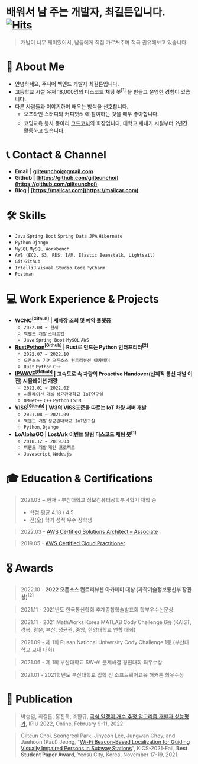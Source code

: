# 배워서 남 주는 개발자,  최길튼입니다. [![Hits](https://hits.seeyoufarm.com/api/count/incr/badge.svg?url=https%3A%2F%2Fgithub.com%2Fgilteunchoi&count_bg=%23000000&title_bg=%23000000&icon=github.svg&icon_color=%23FFFFFF&title=hits&edge_flat=false)](https://hits.seeyoufarm.com)
> 개발이 너무 재미있어서, 남들에게 직접 가르쳐주며 적극 권유해보고 있습니다. 
> 

# 🙋 About Me
- 안녕하세요, 주니어 백엔드 개발자 최길튼입니다.
- 고등학교 시절 유저 18,000명의 디스코드 채팅 봇<sup>[1]</sup> 을 만들고 운영한 경험이 있습니다.
- 다른 사람들과 이야기하며 배우는 방식을 선호합니다.
    - 오프라인 스터디와 커피챗☕ 에 참여하는 것을 매우 좋아합니다.
    - 코딩교육 봉사 동아리 [코드코치](https://codecoach.imweb.me/)의 회장입니다, 대학교 새내기 시절부터 2년간 활동하고 있습니다.

# 📞 Contact & Channel
- **Email | gilteunchoi@gmail.com**
- **Github | [https://github.com/gilteunchoi](https://github.com/gilteunchoi)**
- **Blog | [https://mailcar.com](https://mailcar.com)**

# 🛠 Skills
- `Java` `Spring Boot` `Spring Data JPA` `Hibernate`
- `Python` `Django`
- `MySQL` `MySQL Workbench`
- `AWS (EC2, S3, RDS, IAM, Elastic Beanstalk, Lightsail)`
- `Git` `Github`
- `IntelliJ` `Visual Studio Code` `PyCharm`
- `Postman` 

# 💻 Work Experience & Projects
- **[WCNC<sup>[Github]</sup>](https://github.com/washcarnewcar/WashcarNewcar-Back) | 세차장 조회 및 예약 플랫폼**
    - `2022.08 ~ 현재`
    - `백엔드 개발` `스타트업`
    - `Java` `Spring Boot` `MySQL` `AWS`
- **[RustPython<sup>[Github]</sup>](https://github.com/RustPython/RustPython/pulls?q=is%3Apr+author%3Agilteunchoi+) | Rust로 만드는 Python 인터프리터<sup>[2]</sup>**
    - `2022.07 ~ 2022.10`
    - `오픈소스 기여` `오픈소스 컨트리뷰션 아카데미`
    - `Rust` `Python` `C++`
- **[IPWAVE<sup>[Github]</sup>](https://github.com/gilteunchoi/omnet-proactive-handover) | 고속도로 속 차량의 Proactive Handover(선제적 통신 채널 이전) 시뮬레이션 개량**
    - `2022.01 ~ 2022.02` 
    - `시뮬레이션 개발` `성균관대학교 IoT연구실`
    - `OMNet++` `C++` `Python` `LSTM`
- **[VISS<sup>[Github]</sup>](https://github.com/skku-iotlab/viss_backend) | W3의 VISS표준을 따르는 IoT 차량 서버 개발**
    - `2021.08 ~ 2021.09`
    - `백엔드 개발` `성균관대학교 IoT연구실`
    - `Python`, `Django`
- **LoAlphaGO | LostArk 이벤트 알림 디스코드 채팅 봇<sup>[1]</sup>**
    - `2018.12 ~ 2019.03`
    - `백엔드 개발` `개인 프로젝트`
    - `Javascript`, `Node.js`

# 🎓 Education & Certifications
> 2021.03 ~ 현재 - 부산대학교 정보컴퓨터공학부 4학기 재학 중
>    - 학점 평균 4.18 / 4.5
>    - 전(全) 학기 성적 우수 장학생
    
> 2022.03 - [AWS Certified Solutions Architect – Associate](https://www.credly.com/badges/f53f8506-56ba-4c42-9c36-10b76cd17146/public_url)

> 2019.05 - [AWS Certified Cloud Practitioner](https://www.credly.com/badges/cdd98f16-d80d-4bdb-b745-984296205154/public_url)

# 🎖 Awards
> 2022.10 - **2022 오픈소스 컨트리뷰션 아카데미 대상 (과학기술정보통신부 장관상)<sup>[2]</sup>**

> 2021.11 - 2021년도 한국통신학회 추계종합학술발표회 학부우수논문상

> 2021.11 - 2021 MathWorks Korea MATLAB Cody Challenge 6등 (KAIST, 경북, 광운, 부산, 성균관, 중앙, 한양대학교 연합 대회)

> 2021.09 - 제 1회 Pusan National University Cody Challenge 1등 (부산대학교 교내 대회)

> 2021.06 - 제 1회 부산대학교 SW-AI 문제해결 경진대회 최우수상

> 2021.01 - 2021학년도 부산대학교 입학 전 소프트웨어교육 해커톤 최우수상

# 📄 Publication
> 박승렬, 최길튼, 홍진욱, 조환규, [곡식 알갱이 개수 추정 알고리즘 개발과 성능평가](https://github.com/gilteunchoi/gilteunchoi/blob/main/Grain-Seeds-Counting.pdf), IPIU 2022, Online, February 9-11, 2022.

> Gilteun Choi, Seongreol Park, Jihyeon Lee, Jungwan Choy, and Jaehoon (Paul) Jeong, "[Wi-Fi Beacon-Based Localization for Guiding Visually Impaired Persons in Subway Stations](https://github.com/gilteunchoi/gilteunchoi/blob/main/WiFi-Beacon-Localization.pdf)", KICS-2021-Fall, **Best Student Paper Award**, Yeosu City, Korea, November 17-19, 2021.
